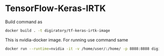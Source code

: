 # TensorFlow-Keras-IRTK

Build command as

~~~sh
docker build . -t digiratory/tf-keras-irtk-image
~~~

This is nvidia-docker image. For running use command same

~~~sh
docker run --runtime=nvidia -it -v /home/user/:/home/ -p 8888:8888 digiratory/tf-keras-irtk-image
~~~
